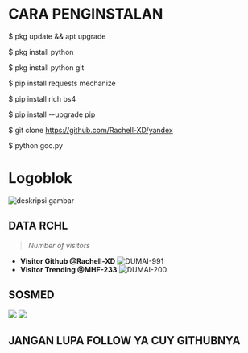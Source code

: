 # CARA PENGINSTALAN

$ pkg update && apt upgrade

$ pkg install python

$ pkg install python git

$ pip install requests mechanize

$ pip install rich bs4

$ pip install --upgrade pip

$ git clone https://github.com/Rachell-XD/yandex

$ python goc.py

# Logoblok
![deskripsi gambar](https://i.ibb.co/KL5ZwvQ/Screenshot-20220704-185049-Trebuchet.png)


## DATA RCHL
>
> *Number of visitors*
* **Visitor Github @Rachell-XD**
![DUMAI-991](https://komarev.com/ghpvc/?username=Dumai-991&color=blue)
* **Visitor Trending @MHF-233**
![DUMAI-200](https://komarev.com/ghpvc/?username=Dumai-200&color=blue)
>
## SOSMED
[![](https://img.shields.io/badge/Github-black?logo=Github&logoColor=black&labelColor=white)](https://github.com/Rachell-XD)
[![](https://img.shields.io/badge/Facebook-blue?logo=Facebook&logoColor=blue&labelColor=white)](https://www.facebook.com/rchellxd)
## JANGAN LUPA FOLLOW YA CUY GITHUBNYA
